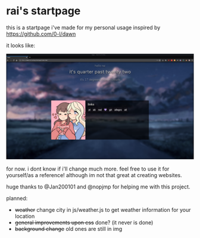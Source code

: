 # rai's startpage

this is a startpage i've made for my personal usage inspired by https://github.com/0-l/dawn

it looks like:

![](img/ss.png)

for now. i dont know if i'll change much more. feel free to use it for yourself/as a reference! although im not that great at creating websites.

huge thanks to @Jan200101 and @nopjmp for helping me with this project.

planned: 
- ~~weather~~ change city in js/weather.js to get weather information for your location
- ~~general improvements upon css~~ done? (it never is done)
- ~~background change~~ old ones are still in img
